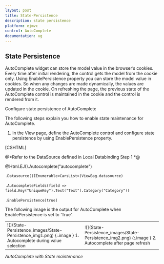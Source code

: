 ```yaml
---
layout: post
title: State-Persistence
description: state persistence
platform: ejmvc
control: AutoComplete
documentation: ug
---
```


## State Persistence

AutoComplete widget can store the model value in the browser’s cookies. Every time after initial rendering, the control gets the model from the cookie only. Using EnablePersistence property you can store the model value in cookies. So when any changes are made dynamically, the values are updated in the cookie. On refreshing the page, the previous state of the AutoComplete control is maintained in the cookie and the control is rendered from it.

Configure state persistence of AutoComplete

The following steps explain you how to enable state maintenance for AutoComplete.



1. In the View page, define the AutoComplete control and configure state persistence by using EnablePersistence property.



[CSHTML]



@*Refer to the DataSource defined in Local Databinding Step 1 *@

@Html.EJ().Autocomplete("autocomplete")

    .Datasource((IEnumerable<CarsList>)ViewBag.datasource)

    .AutocompleteFields(field => field.Key("UniqueKey").Text("Text").Category("Category"))

    .EnablePersistence(true)







The following image is the output for AutoComplete when EnablePersistence is set to ‘True’.





<table>
<tr>
<td>
![](State-Persistence_images/State-Persistence_img1.png)
{:.image }
1. Autocomplete during value selection<br></td><td>
![](State-Persistence_images/State-Persistence_img2.png)
{:.image }
2. Autocomplete after page refresh</td></tr>
</table>



_AutoComplete with State maintenance_

